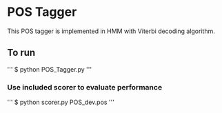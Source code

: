 # POS Tagger
This POS tagger is implemented in HMM with Viterbi decoding algorithm.

## To run
'''
$ python POS_Tagger.py <training file> <file to tag> <output file> <ngram> <method to handle unknown words>
'''

### Use included scorer to evaluate performance
'''
$ python scorer.py POS_dev.pos <your result>
'''
